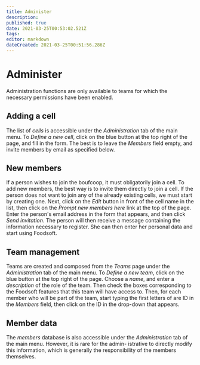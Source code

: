 ```yaml
---
title: Administer
description: 
published: true
date: 2021-03-25T00:53:02.521Z
tags: 
editor: markdown
dateCreated: 2021-03-25T00:51:56.286Z
---
```


# Administer
Administration functions are only available to teams for which the necessary permissions have been enabled.

## Adding a cell
The list of *cells* is accessible under the *Administration* tab of the main menu. To *Define a new cell*, click on the blue button at the top right of the page, and fill in the form. The best is to leave the *Members* field empty, and invite members by email as specified below.

## New members
If a person wishes to join the boufcoop, it must obligatorily join a cell. To add new members, the best way is to invite them directly to join a cell. If the person does not want to join any of the already existing cells, we must start by creating one. Next, click on the *Edit* button in front of the cell name in the list, then click on the *Prompt new members here* link at the top of the page. Enter the person's email address in the form that appears, and then click *Send invitation*. The person will then receive a message containing the information necessary to register. She can then enter her personal data and start using Foodsoft.

## Team management
Teams are created and composed from the *Teams* page under the *Administration* tab of the main menu. To *Define a new team*, click on the blue button at the top right of the page. Choose a *name*, and enter a *description* of the role of the team. Then check the boxes corresponding to the Foodsoft features that this team will have access to. Then, for each member who will be part of the team, start typing the first letters of are ID in the *Members* field, then click on the ID in the drop-down that appears.

## Member data
The *members* database is also accessible under the *Administration* tab of the main menu. However, it is rare for the admin- istrative to directly modify this information, which is generally the responsibility of the members themselves.